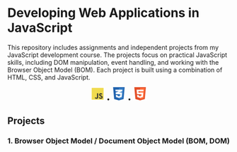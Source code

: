 # Developing Web Applications in JavaScript

This repository includes assignments and independent projects from my JavaScript development course. The projects focus on practical JavaScript skills, including DOM manipulation, event handling, and working with the Browser Object Model (BOM). Each project is built using a combination of HTML, CSS, and JavaScript.

<p align="center">
    <img src="rimg/js_1.png" alt="JavaScript Logo" width="30">
    <span style="display:inline-block; width: 10px; text-align: center; vertical-align: middle;">•</span>
    <img src="rimg/css_1.png" alt="CSS Logo" width="30">
    <span style="display:inline-block; width: 10px; text-align: center; vertical-align: middle;">•</span>
    <img src="rimg/html_1.png" alt="HTML Logo" width="30">
</p>

## Projects

### 1. Browser Object Model /  Document Object Model (BOM, DOM)
